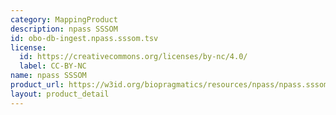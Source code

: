 ```yaml
---
category: MappingProduct
description: npass SSSOM
id: obo-db-ingest.npass.sssom.tsv
license:
  id: https://creativecommons.org/licenses/by-nc/4.0/
  label: CC-BY-NC
name: npass SSSOM
product_url: https://w3id.org/biopragmatics/resources/npass/npass.sssom.tsv
layout: product_detail
---
```

